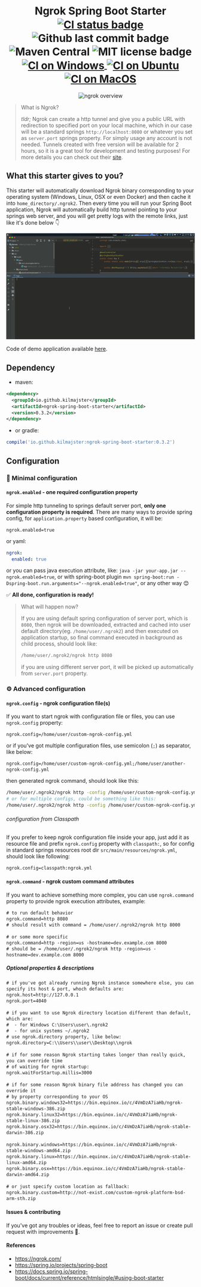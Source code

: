 <h1 align="center">
    Ngrok Spring Boot Starter
    <br>
    <a href="https://github.com/kilmajster/ngrok-spring-boot-starter/actions">
        <img align="center" src="https://github.com/kilmajster/ngrok-spring-boot-starter/workflows/main/badge.svg" alt="CI status badge">
    </a>
    <img align="center" src="https://img.shields.io/github/last-commit/kilmajster/ngrok-spring-boot-starter.svg" alt="Github last commit badge">
    <img align="center" src="https://img.shields.io/maven-central/v/io.github.kilmajster/ngrok-spring-boot-starter?color=blue" alt="Maven Central" >
    <img align="center" src="https://img.shields.io/github/license/kilmajster/ngrok-spring-boot-starter?color=blue" alt="MIT license badge">
    <br>
    <a href="https://github.com/kilmajster/ngrok-spring-boot-starter/actions?query=workflow%3A%22CI+on+windows-latest%22">
        <img align="center" src="https://github.com/kilmajster/ngrok-spring-boot-starter/workflows/CI%20on%20windows-latest/badge.svg" alt="CI on Windows">
    </a>
    <a href="https://github.com/kilmajster/ngrok-spring-boot-starter/actions?query=workflow%3A%22CI+on+ubuntu-latest%22">
        <img align="center" src="https://github.com/kilmajster/ngrok-spring-boot-starter/workflows/CI%20on%20ubuntu-latest/badge.svg" alt="CI on Ubuntu">
    </a>
    <a href="https://github.com/kilmajster/ngrok-spring-boot-starter/actions?query=workflow%3A%22CI+on+macos-latest%22">
        <img align="center" src="https://github.com/kilmajster/ngrok-spring-boot-starter/workflows/CI%20on%20macos-latest/badge.svg" alt="CI on MacOS">
    </a>
</h1>
<p align="center">
    <img src="https://ngrok.com/static/img/overview.png" alt="ngrok overview">
</p>

> What is Ngrok?
>
> *tldr;* Ngrok can create a http tunnel and give you a public URL with redirection to
> specified port on your local machine, which in our case will be a standard springs `http://localhost:8080`
> or whatever you set as `server.port` springs property. For simply usage any account is not needed. Tunnels created with
> free version will be available for 2 hours, so it is a great tool for development and testing purposes!
> For more details you can check out their [site](https://ngrok.com/).

## What this starter gives to you?
This starter will automatically download Ngrok binary corresponding to your 
operating system (Windows, Linux, OSX or even Docker) and then cache it into `home_directory/.ngrok2`. 
Then every time you will run your Spring Boot application, Ngrok will 
automatically build http tunnel pointing to your springs web server, and you will get pretty logs 
with the remote links, just like it's done below 👇
<p align="center">
    <img src="/.github/demo.gif" alt="demo gif">
</p>

Code of demo application available [here](https://github.com/kilmajster/demo).

## Dependency
- maven:
```xml
<dependency>
  <groupId>io.github.kilmajster</groupId>
  <artifactId>ngrok-spring-boot-starter</artifactId>
  <version>0.3.2</version>
</dependency>
```

- or gradle:
```groovy
compile('io.github.kilmajster:ngrok-spring-boot-starter:0.3.2')
````

##  Configuration
### 🚀 Minimal configuration
#### `ngrok.enabled` - one required configuration property
For simple http tunneling to springs default server port, **only one configuration property is required**. 
There are many ways to provide spring config, for `application.property` based configuration, it will be:
```properties
ngrok.enabled=true
```
or yaml:
```yaml
ngrok:
  enabled: true
```
or you can pass java execution attribute, like: `java -jar your-app.jar --ngrok.enabled=true`, 
or with spring-boot plugin `mvn spring-boot:run -Dspring-boot.run.arguments="--ngrok.enabled=true"`, or any other way 😊

✅ **All done, configuration is ready!** 

> What will happen now?
>
> If you are using default spring configuration of server port, which is `8080`, then ngrok will 
> be downloaded, extracted and cached into user default directory(eg. `/home/user/.ngrok2`) and then executed
> on application startup, so final command executed in background as child process, should look like:
> ```bash
> /home/user/.ngrok2/ngrok http 8080
> ```
> if you are using different server port, it will be picked up automatically from `server.port` property.

### ⚙️ Advanced configuration
#### `ngrok.config` - ngrok configuration file(s)
If you want to start ngrok with configuration file or files, you can use `ngrok.config` property:
```properties
ngrok.config=/home/user/custom-ngrok-config.yml
```
or if you've got multiple configuration files, use semicolon (`;`) as separator, like below:
```properties
ngrok.config=/home/user/custom-ngrok-config.yml;/home/user/another-ngrok-config.yml
```
then generated ngrok command, should look like this:
```bash
/home/user/.ngrok2/ngrok http -config /home/user/custom-ngrok-config.yml 8080
# or for multiple configs, could be something like this:
/home/user/.ngrok2/ngrok http -config /home/user/custom-ngrok-config.yml -config /home/user/another-ngrok-config.yml 8080
```
###### configuration from Classpath
If you prefer to keep ngrok configuration file inside your app, just add it as resource file and prefix `ngrok.config` property
with `classpath:`, so for config in standard springs resources root dir `src/main/resources/ngrok.yml`, should look like following:
```properties
ngrok.config=classpath:ngrok.yml
```

#### `ngrok.command` - ngrok custom command attributes
If you want to achieve something more complex, you can use `ngrok.command` property to provide ngrok execution attributes, 
example:
```properties
# to run default behavior
ngrok.command=http 8080
# should result with command = /home/user/.ngrok2/ngrok http 8000

# or some more specific
ngrok.command=http -region=us -hostname=dev.example.com 8000
# should be = /home/user/.ngrok2/ngrok http -region=us -hostname=dev.example.com 8000
```

##### Optional properties & descriptions
```properties
# if you've got already running Ngrok instance somewhere else, you can specify its host & port, whoch defaults are:
ngrok.host=http://127.0.0.1
ngrok.port=4040

# if you want to use Ngrok directory location different than default, which are:
#  - for Windows C:\Users\user\.ngrok2
#  - for unix systems ~/.ngrok2
# use ngrok.directory property, like below:
ngrok.directory=C:\\Users\\user\\Desktop\\ngrok

# if for some reason Ngrok starting takes longer than really quick, you can override time 
# of waiting for ngrok startup:
ngrok.waitForStartup.millis=3000

# if for some reason Ngrok binary file address has changed you can override it 
# by property corresponding to your OS
ngrok.binary.windows32=https://bin.equinox.io/c/4VmDzA7iaHb/ngrok-stable-windows-386.zip
ngrok.binary.linux32=https://bin.equinox.io/c/4VmDzA7iaHb/ngrok-stable-linux-386.zip
ngrok.binary.osx32=https://bin.equinox.io/c/4VmDzA7iaHb/ngrok-stable-darwin-386.zip

ngrok.binary.windows=https://bin.equinox.io/c/4VmDzA7iaHb/ngrok-stable-windows-amd64.zip
ngrok.binary.linux=https://bin.equinox.io/c/4VmDzA7iaHb/ngrok-stable-linux-amd64.zip
ngrok.binary.osx=https://bin.equinox.io/c/4VmDzA7iaHb/ngrok-stable-darwin-amd64.zip

# or just specify custom location as fallback:
ngrok.binary.custom=http://not-exist.com/custom-ngrok-platform-bsd-arm-sth.zip
```

#### Issues & contributing
If you've got any troubles or ideas, feel free to report an issue or create pull request with improvements 🙂.

#### References
 - https://ngrok.com/
 - https://spring.io/projects/spring-boot
 - https://docs.spring.io/spring-boot/docs/current/reference/htmlsingle/#using-boot-starter

